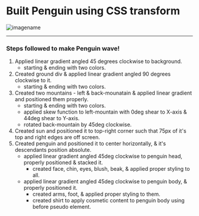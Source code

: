 # **Built Penguin using CSS transform**

![imagename](imagelink)

---

### **Steps followed to make Penguin wave!**

1. Applied linear gradient angled 45 degrees clockwise to background.
   - starting & ending with two colors.
2. Created ground div & applied linear gradient angled 90 degrees clockwise to it.
   - starting & ending with two colors.
3. Created two mountains - left & back-mounatain & applied linear gradient and positioned them properly.
   - starting & ending with two colors.
   - applied skew function to left-mountain with 0deg shear to X-axis & 44deg shear to Y-axis.
   - rotated back-mountain by 45deg clockwise.
4. Created sun and positioned it to top-right corner such that 75px of it's top and right edges are off screen.
5. Created penguin and positioned it to center horizontally, & it's descendants position absolute.
   - applied linear gradient angled 45deg clockwise to penguin head, properly positioned & stacked it.
      - created face, chin, eyes, blush, beak, & applied proper styling to all.
   - applied linear gradient angled 45deg clockwise to penguin body, & properly positioned it.
      - created arms, foot, & applied proper styling to them.
      - created shirt to apply cosmetic content to penguin body using before pseudo element.